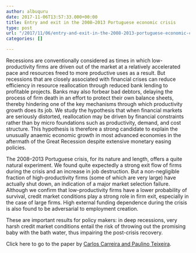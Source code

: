 ```yaml
---
author: albuquru
date: 2017-11-06T13:57:33.000+00:00
title: Entry and exit in the 2008–2013 Portuguese economic crisis
type: post
url: "/2017/11/06/entry-and-exit-in-the-2008-2013-portuguese-economic-crisis/"
categories: []

---
```

Recessions are conventionally considered as times in which low-productivity firms are driven out of the market at a relatively accelerated pace and resources freed to more productive uses as a result. But recessions that are closely associated with financial crises can reduce efficiency in resource reallocation through reduced bank lending to profitable projects. Banks may also forbear bad debtors, delaying the process of firm death in an effort to protect their own balance sheets, thereby hindering one of the key mechanisms through which productivity growth does its job. We study the hypothesis that when financial markets are seriously distorted, reallocation may be driven by financial constraints rather than by micro foundations such as productivity, demand, and cost structure. This hypothesis is therefore a strong candidate to explain the unusually anaemic economic growth in most advanced economies in the aftermath of the Great Recession despite extensive monetary easing policies.

The 2008–2013 Portuguese crisis, for its nature and length, offers a quite natural experiment. We found quite expectedly a strong exit flow of firms during the crisis and an increase in job destruction. But a non-negligible fraction of high-productivity firms (some of which are very large) have actually shut down, an indication of a major market selection failure. Although we confirm that low-productivity firms have a lower probability of survival, credit market conditions play a strong role in firm exit, especially in the case of large firms. High external funding dependence during the crisis is also found to be adversarial to employment creation.

These are important results for policy makers: in deep recessions, very harsh credit market conditions entail the risk of throwing out the promising baby with the bath water, thus impairing the post-crisis recovery.

Click here to go to the paper by [Carlos Carreira and Paulino Teixeira](https://link.springer.com/article/10.1007%2Fs11187-016-9703-3).